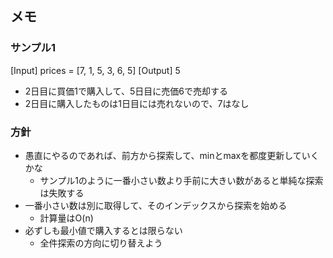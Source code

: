 ## メモ

### サンプル1

[Input]  prices = [7, 1, 5, 3, 6, 5]
[Output] 5

- 2日目に買価1で購入して、5日目に売価6で売却する
- 2日目に購入したものは1日目には売れないので、7はなし

### 方針

- 愚直にやるのであれば、前方から探索して、minとmaxを都度更新していくかな
    - サンプル1のように一番小さい数より手前に大きい数があると単純な探索は失敗する
- 一番小さい数は別に取得して、そのインデックスから探索を始める
    - 計算量はO(n)
- 必ずしも最小値で購入するとは限らない
  - 全件探索の方向に切り替えよう
